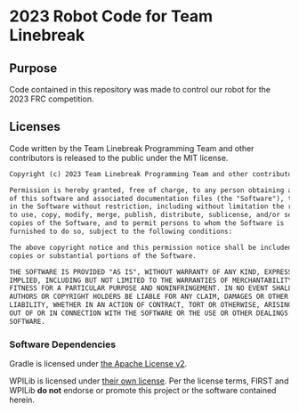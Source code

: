 # 2023 Robot Code for Team Linebreak

## Purpose

Code contained in this repository was made to control our robot for the 2023 FRC competition.

## Licenses

Code written by the Team Linebreak Programming Team and other contributors is released to the public under the MIT license.

```txt
Copyright (c) 2023 Team Linebreak Programming Team and other contributors

Permission is hereby granted, free of charge, to any person obtaining a copy
of this software and associated documentation files (the "Software"), to deal
in the Software without restriction, including without limitation the rights
to use, copy, modify, merge, publish, distribute, sublicense, and/or sell
copies of the Software, and to permit persons to whom the Software is
furnished to do so, subject to the following conditions:

The above copyright notice and this permission notice shall be included in all
copies or substantial portions of the Software.

THE SOFTWARE IS PROVIDED "AS IS", WITHOUT WARRANTY OF ANY KIND, EXPRESS OR
IMPLIED, INCLUDING BUT NOT LIMITED TO THE WARRANTIES OF MERCHANTABILITY,
FITNESS FOR A PARTICULAR PURPOSE AND NONINFRINGEMENT. IN NO EVENT SHALL THE
AUTHORS OR COPYRIGHT HOLDERS BE LIABLE FOR ANY CLAIM, DAMAGES OR OTHER
LIABILITY, WHETHER IN AN ACTION OF CONTRACT, TORT OR OTHERWISE, ARISING FROM,
OUT OF OR IN CONNECTION WITH THE SOFTWARE OR THE USE OR OTHER DEALINGS IN THE
SOFTWARE.
```

### Software Dependencies

Gradle is licensed under [the Apache License v2](./gradle/LICENSE).

WPILib is licensed under [their own license](./WPILib-License.md). Per the license terms, FIRST and WPILib **do not** endorse or promote this project or the software contained herein.
